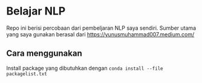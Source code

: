 # Belajar NLP

Repo ini berisi percobaan dari pembeljaran NLP saya sendiri. Sumber utama yang saya gunakan berasal dari <https://yunusmuhammad007.medium.com/>

## Cara menggunakan

Install package yang dibutuhkan dengan `conda install --file packagelist.txt`
